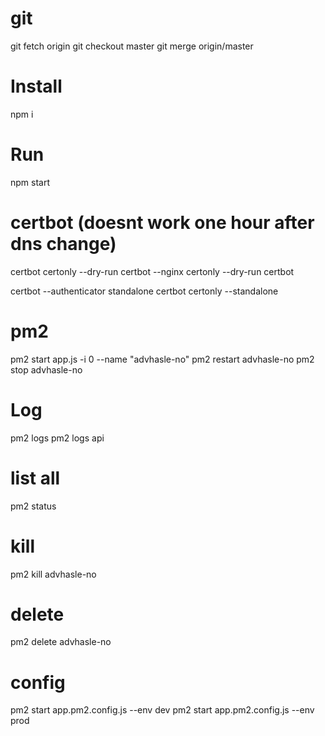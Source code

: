 # git
git fetch origin
git checkout master
git merge origin/master

# Install
npm i

# Run
npm start

# certbot (doesnt work one hour after dns change)
certbot certonly --dry-run
certbot --nginx certonly --dry-run
certbot

certbot --authenticator standalone
certbot certonly --standalone


# pm2
pm2 start app.js -i 0 --name "advhasle-no"
pm2 restart advhasle-no
pm2 stop advhasle-no


# Log
pm2 logs
pm2 logs api

# list all
pm2 status

# kill
pm2 kill advhasle-no

# delete 
pm2 delete advhasle-no


# config
pm2 start app.pm2.config.js --env dev
pm2 start app.pm2.config.js --env prod
